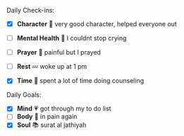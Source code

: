 Daily Check-ins:
- [x] **Character** :tongue: very good character, helped everyone out
- [ ] **Mental Health** :thought_balloon: I couldnt stop crying
- [ ] **Prayer** :pray: painful but I prayed
- [ ] **Rest** :zzz: woke up at 1 pm
- [x] **Time** :iphone: spent a lot of time doing counseling



Daily Goals:
- [x] **Mind** :heartpulse: got through my to do list
- [ ] **Body** :dancer: in pain again
- [x] **Soul** :books: surat al jathiyah
